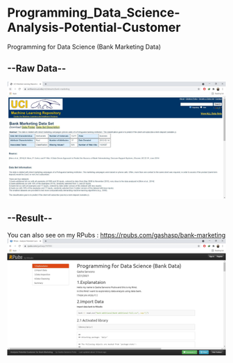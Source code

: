 # Programming_Data_Science-Analysis-Potential-Customer
Programming for Data Science (Bank Marketing Data)
## --Raw Data--
<img src="https://github.com/gashasp/Programming_Data_Science-Analysis-Potential-Customer-Bank-Marketing/blob/main/Capture.jpeg">

## --Result--
You can also see on my RPubs : https://rpubs.com/gashasp/bank-marketing
<img src="https://github.com/gashasp/Programming_Data_Science-Analysis-Potential-Customer-Bank-Marketing/blob/main/Capture2.JPG">
